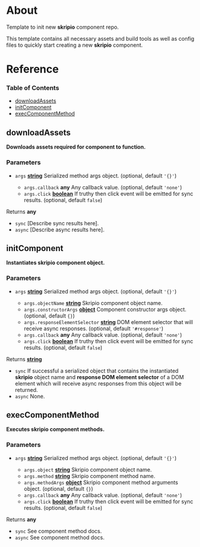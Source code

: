 # About

Template to init new **skripio** component repo.

This template contains all necessary assets and build tools as well as config files to quickly start creating a new **skripio** component.

# Reference

<!-- Generated by documentation.js. Update this documentation by updating the source code. -->

### Table of Contents

*   [downloadAssets](#downloadassets)
*   [initComponent](#initcomponent)
*   [execComponentMethod](#execcomponentmethod)

## downloadAssets

**Downloads assets required for component to function.**

### Parameters

*   `args` **[string](https://developer.mozilla.org/docs/Web/JavaScript/Reference/Global_Objects/String)** Serialized method args object. (optional, default `'{}'`)

    *   `args.callback` **any** Any callback value. (optional, default `'none'`)
    *   `args.click` **[boolean](https://developer.mozilla.org/docs/Web/JavaScript/Reference/Global_Objects/Boolean)** If truthy then click event will be emitted for sync results. (optional, default `false`)

Returns **any** <br>
- `sync`  [Describe sync results here]. <br>
- `async` [Describe async results here].

## initComponent

**Instantiates skripio component object.**

### Parameters

*   `args` **[string](https://developer.mozilla.org/docs/Web/JavaScript/Reference/Global_Objects/String)** Serialized method args object. (optional, default `'{}'`)

    *   `args.objectName` **[string](https://developer.mozilla.org/docs/Web/JavaScript/Reference/Global_Objects/String)** Skripio component object name.
    *   `args.constructorArgs` **[object](https://developer.mozilla.org/docs/Web/JavaScript/Reference/Global_Objects/Object)** Component constructor args object. (optional, default `{}`)
    *   `args.responseElementSelector` **[string](https://developer.mozilla.org/docs/Web/JavaScript/Reference/Global_Objects/String)** DOM element selector that will receive async responses. (optional, default `'#response'`)
    *   `args.callback` **any** Any callback value. (optional, default `'none'`)
    *   `args.click` **[boolean](https://developer.mozilla.org/docs/Web/JavaScript/Reference/Global_Objects/Boolean)** If truthy then click event will be emitted for sync results. (optional, default `false`)

Returns **[string](https://developer.mozilla.org/docs/Web/JavaScript/Reference/Global_Objects/String)** <br>
- `sync`  If successful a serialized object that contains the instantiated **skripio** object name and **response DOM element selector** of a DOM element which will receive async responses from this object will be returned. <br>
- `async` None.

## execComponentMethod

**Executes skripio component methods.**

### Parameters

*   `args` **[string](https://developer.mozilla.org/docs/Web/JavaScript/Reference/Global_Objects/String)** Serialized method args object. (optional, default `'{}'`)

    *   `args.object` **[string](https://developer.mozilla.org/docs/Web/JavaScript/Reference/Global_Objects/String)** Skripio component object name.
    *   `args.method` **[string](https://developer.mozilla.org/docs/Web/JavaScript/Reference/Global_Objects/String)** Skripio component method name.
    *   `args.methodArgs` **[object](https://developer.mozilla.org/docs/Web/JavaScript/Reference/Global_Objects/Object)** Skripio component method arguments object. (optional, default `{}`)
    *   `args.callback` **any** Any callback value. (optional, default `'none'`)
    *   `args.click` **[boolean](https://developer.mozilla.org/docs/Web/JavaScript/Reference/Global_Objects/Boolean)** If truthy then click event will be emitted for sync results. (optional, default `false`)

Returns **any** <br>
- `sync`  See component method docs. <br>
- `async` See component method docs.
